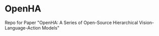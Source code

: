 # OpenHA
Repo for Paper "OpenHA: A Series of Open-Source Hierarchical Vision-Language-Action Models"
